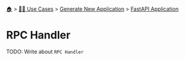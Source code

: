 <!--startTocHeader-->
[🏠](../../../README.md) > [👷🏽 Use Cases](../../README.md) > [Generate New Application](../README.md) > [FastAPI Application](README.md)
# RPC Handler
<!--endTocHeader-->
TODO: Write about `RPC Handler`
<!--startTocSubtopic-->

<!--endTocSubtopic-->